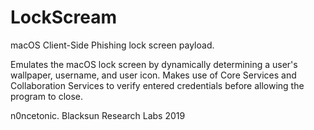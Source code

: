 # LockScream
macOS Client-Side Phishing lock screen payload.

Emulates the macOS lock screen by dynamically determining a user's wallpaper, username, and user icon. Makes use of Core Services and Collaboration Services to verify entered credentials before allowing the program to close.



n0ncetonic. Blacksun Research Labs 2019